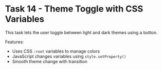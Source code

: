 # Task 14 - Theme Toggle with CSS Variables

This task lets the user toggle between light and dark themes using a button.

 Features:
- Uses CSS `:root` variables to manage colors
- JavaScript changes variables using `style.setProperty()`
- Smooth theme change with transition
